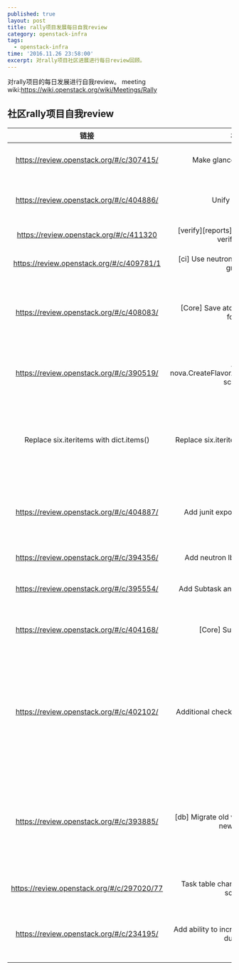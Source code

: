 ```yaml
---
published: true
layout: post
title: rally项目发展每日自我review
category: openstack-infra
tags:
  - openstack-infra
time: '2016.11.26 23:58:00'
excerpt: 对rally项目社区进展进行每日review回顾。
---
```

对rally项目的每日发展进行自我review。
meeting wiki:https://wiki.openstack.org/wiki/Meetings/Rally
<!--more-->
## 社区rally项目自我review
| 链接             | 标题                | 重点内容                | 知会角色和对象|
|:----------------------:|:--------------------------:|:------------------------------:|:-------:|
|https://review.openstack.org/#/c/307415/| Make glance v2 the default| 原有的glance v1以及task yaml更新到默认|Andrey Kurilin|
|https://review.openstack.org/#/c/404886/| Unify exporters| 关于exporters这块内容，task和verify有代码冗余，进行了接口复用重构|None|
|https://review.openstack.org/#/c/411320| [verify][reports] Add comparison of verifications|verifications结果的比较| Andrey Kurilin自己提的patch|
|https://review.openstack.org/#/c/409781/1| [ci] Use neutron quotas for security groups| 将nova-net中安全组的测试迁移至neutron|nobody|
|https://review.openstack.org/#/c/408083/| [Core] Save atomic actions in new format|原子性操作的重构，但由于要向前兼容，老的原子性操作ACTIONS_SCHEMA还是继续保存一段时间|Alexander Maretskiy|
|https://review.openstack.org/#/c/390519/| Add nova.CreateFlavorAndAddTenantAccess scenario|创建一个flavor并使得一个tenant能有访问该tenant的权限|Andrey Kurilin;Chris St. Pierre;Konstantin Baikov;Roman Vasylets;Staroverov Anton|
|Replace six.iteritems with dict.items()|Replace six.iteritems with dict.items()|谈论了six.iteritems和dict.items()的性能效率。在一般没有大量数据的情况下，我们调用dict.iteritems就可以解决问题|Alberto Planas; Rajath Agasthya|
|https://review.openstack.org/#/c/404887/| Add junit exporter to verification| verify命令中添加一个叫export的子命令，该命令用于导出junit的测试报告,该功能方便rally和其他软件对接|no body|
|https://review.openstack.org/#/c/394356/| Add neutron lbaas v2 scenarios| 添加了一个lbaas的场景测试用例|Andrey Kurilin|
|https://review.openstack.org/#/c/395554/| Add Subtask and Workload classes|verify重构这块的model层替换|Andrey Kurilin;Alexander Maretskiy;Illina Khudoshyn|
|https://review.openstack.org/#/c/404168/| [Core] Subtask context|原有TaskEngine运行task的粒度是task，现在改为subtask|andrey kurilin以及Roman Vasylets|
|https://review.openstack.org/#/c/402102/|Additional checks for nova scenarios|nova场景用例在创建网络、安全组角色等动作时添加了判断操作（即/nova/utils.py对部分操作返回了操作结果）。因此设计到这些被改造的utils方法的一些场景用例添加了操作返回结果的判断操作|Andrey Kurilin;chenhb|
|https://review.openstack.org/#/c/393885/| [db] Migrate old verification results to new format|背景：现在社区正在对tempest的支持进行重构-->这需要对数据库也要进行重构，该patch的提交主要是对数据库架构的正确性进行验证，并且要求是兼容老的tempestDB数据库|Andrey Kurilin的自验过程，Yaroslav Lobankov review了该架构设计|
|https://review.openstack.org/#/c/297020/77| Task table changed to reflect new schema|数据表的变更|两个PTL以及Rally Group成员还有其他开发者|
|https://review.openstack.org/#/c/234195/ | Add ability to increase rps with certain duration|主要是考虑到cloud加载资源的性能是随着时间变化而变化的，因此引入了rps这个概念 |一个PTL以及若干个Reviewer|
